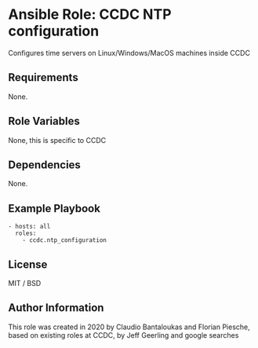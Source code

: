 # Ansible Role: CCDC NTP configuration

Configures time servers on Linux/Windows/MacOS machines inside CCDC

## Requirements

None.

## Role Variables

None, this is specific to CCDC

## Dependencies

None.

## Example Playbook

    - hosts: all
      roles:
        - ccdc.ntp_configuration

## License

MIT / BSD

## Author Information

This role was created in 2020 by Claudio Bantaloukas and Florian Piesche, based on existing roles at CCDC, by Jeff Geerling and google searches
